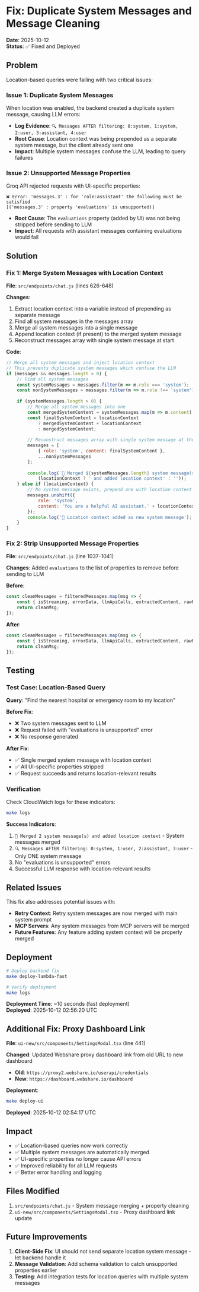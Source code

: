 # Fix: Duplicate System Messages and Message Cleaning

**Date**: 2025-10-12  
**Status**: ✅ Fixed and Deployed

## Problem

Location-based queries were failing with two critical issues:

### Issue 1: Duplicate System Messages
When location was enabled, the backend created a duplicate system message, causing LLM errors:
- **Log Evidence**: `🔍 Messages AFTER filtering: 0:system, 1:system, 2:user, 3:assistant, 4:user`
- **Root Cause**: Location context was being prepended as a separate system message, but the client already sent one
- **Impact**: Multiple system messages confuse the LLM, leading to query failures

### Issue 2: Unsupported Message Properties
Groq API rejected requests with UI-specific properties:
```
❌ Error: 'messages.3' : for 'role:assistant' the following must be satisfied
[('messages.3' : property 'evaluations' is unsupported)]
```
- **Root Cause**: The `evaluations` property (added by UI) was not being stripped before sending to LLM
- **Impact**: All requests with assistant messages containing evaluations would fail

## Solution

### Fix 1: Merge System Messages with Location Context

**File**: `src/endpoints/chat.js` (lines 626-648)

**Changes**:
1. Extract location context into a variable instead of prepending as separate message
2. Find all system messages in the messages array
3. Merge all system messages into a single message
4. Append location context (if present) to the merged system message
5. Reconstruct messages array with single system message at start

**Code**:
```javascript
// Merge all system messages and inject location context
// This prevents duplicate system messages which confuse the LLM
if (messages && messages.length > 0) {
    // Find all system messages
    const systemMessages = messages.filter(m => m.role === 'system');
    const nonSystemMessages = messages.filter(m => m.role !== 'system');
    
    if (systemMessages.length > 0) {
        // Merge all system messages into one
        const mergedSystemContent = systemMessages.map(m => m.content).join('\n\n');
        const finalSystemContent = locationContext 
            ? mergedSystemContent + locationContext 
            : mergedSystemContent;
        
        // Reconstruct messages array with single system message at the start
        messages = [
            { role: 'system', content: finalSystemContent },
            ...nonSystemMessages
        ];
        
        console.log(`📍 Merged ${systemMessages.length} system message(s)` + 
            (locationContext ? ' and added location context' : ''));
    } else if (locationContext) {
        // No system message exists, prepend one with location context
        messages.unshift({
            role: 'system',
            content: 'You are a helpful AI assistant.' + locationContext
        });
        console.log('📍 Location context added as new system message');
    }
}
```

### Fix 2: Strip Unsupported Message Properties

**File**: `src/endpoints/chat.js` (line 1037-1041)

**Changes**: Added `evaluations` to the list of properties to remove before sending to LLM

**Before**:
```javascript
const cleanMessages = filteredMessages.map(msg => {
    const { isStreaming, errorData, llmApiCalls, extractedContent, rawResult, ...cleanMsg } = msg;
    return cleanMsg;
});
```

**After**:
```javascript
const cleanMessages = filteredMessages.map(msg => {
    const { isStreaming, errorData, llmApiCalls, extractedContent, rawResult, evaluations, ...cleanMsg } = msg;
    return cleanMsg;
});
```

## Testing

### Test Case: Location-Based Query
**Query**: "Find the nearest hospital or emergency room to my location"

**Before Fix**:
- ❌ Two system messages sent to LLM
- ❌ Request failed with "evaluations is unsupported" error
- ❌ No response generated

**After Fix**:
- ✅ Single merged system message with location context
- ✅ All UI-specific properties stripped
- ✅ Request succeeds and returns location-relevant results

### Verification
Check CloudWatch logs for these indicators:
```bash
make logs
```

**Success Indicators**:
1. `📍 Merged 2 system message(s) and added location context` - System messages merged
2. `🔍 Messages AFTER filtering: 0:system, 1:user, 2:assistant, 3:user` - Only ONE system message
3. No "evaluations is unsupported" errors
4. Successful LLM response with location-relevant results

## Related Issues

This fix also addresses potential issues with:
- **Retry Context**: Retry system messages are now merged with main system prompt
- **MCP Servers**: Any system messages from MCP servers will be merged
- **Future Features**: Any feature adding system context will be properly merged

## Deployment

```bash
# Deploy backend fix
make deploy-lambda-fast

# Verify deployment
make logs
```

**Deployment Time**: ~10 seconds (fast deployment)  
**Deployed**: 2025-10-12 02:56:20 UTC

## Additional Fix: Proxy Dashboard Link

**File**: `ui-new/src/components/SettingsModal.tsx` (line 441)

**Changed**: Updated Webshare proxy dashboard link from old URL to new dashboard
- **Old**: `https://proxy2.webshare.io/userapi/credentials`
- **New**: `https://dashboard.webshare.io/dashboard`

**Deployment**: 
```bash
make deploy-ui
```

**Deployed**: 2025-10-12 02:54:17 UTC

## Impact

- ✅ Location-based queries now work correctly
- ✅ Multiple system messages are automatically merged
- ✅ UI-specific properties no longer cause API errors
- ✅ Improved reliability for all LLM requests
- ✅ Better error handling and logging

## Files Modified

1. `src/endpoints/chat.js` - System message merging + property cleaning
2. `ui-new/src/components/SettingsModal.tsx` - Proxy dashboard link update

## Future Improvements

1. **Client-Side Fix**: UI should not send separate location system message - let backend handle it
2. **Message Validation**: Add schema validation to catch unsupported properties earlier
3. **Testing**: Add integration tests for location queries with multiple system messages
